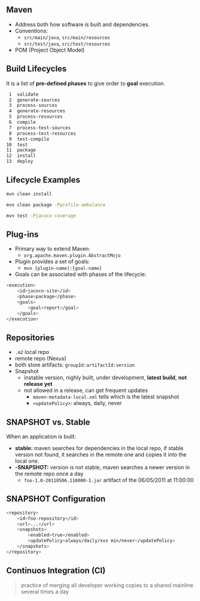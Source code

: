 ## Maven

- Address both how software is built and dependencies.
- Conventions: 
    - `src/main/java`, `src/main/resources`
    - `src/test/java`, `src/test/resources`
- POM (Project Object Model)


## Build Lifecycles

It is a list of **pre-defined phases** to give order to **goal** execution.

```bash
 1  validate
 2  generate-sources
 3  process-sources
 4  generate-resources
 5  process-resources
 6  compile
 7  process-test-sources
 8  process-test-resources
 9  test-compile
10  test
11  package
12  install
13  deploy
```


## Lifecycle Examples

```bash
mvn clean install
```

```bash
mvn clean package -Pprofile-ambulance
```

```bash
mvn test -Pjacoco-coverage
```


## Plug-ins

- Primary way to extend Maven:
    - `org.apache.maven.plugin.AbstractMojo`
- Plugin provides a set of goals:
    - `mvn [plugin-name]:[goal-name]`
- Goals can be associated with phases of the lifecycle:

```bash
<execution>
    <id>jacoco-site</id>
    <phase>package</phase>
    <goals>
        <goal>report</goal>
    </goals>
</execution>
```


## Repositories

- `.m2` local repo
- remote repo (Nexus)
- both store artifacts: `groupId:artifactId:version`
- Snapshot
    - instable version, nighly built, under development, **latest build**, **not release yet**
    - not allowed in a release, can get frequent updates
        - `maven-metadata-local.xml` tells which is the latest snapshot
        - `<updatePolicy>`: always, daily, never


## SNAPSHOT vs. Stable

When an application is built:
- **stable:** maven searches for dependencies in the local repo, if stable version not found, it searches in the remote one and copies it into the local one.
- **-SNAPSHOT:** version is not stable, maven searches a newer version in the remote repo once a day
    - `foo-1.0-20110506.110000-1.jar` artifact of the 06/05/2011 at 11:00:00



## SNAPSHOT Configuration

```bash
<repository>
    <id>foo-repository</id>
    <url>...</url>
    <snapshots>
        <enabled>true</enabled>
        <updatePolicy>always/daily/xxx min/never</updatePolicy>
    </snapshots>
</repository>
```


## Continuos Integration (CI)

> practice of merging all developer working copies to a shared mainline several times a day
